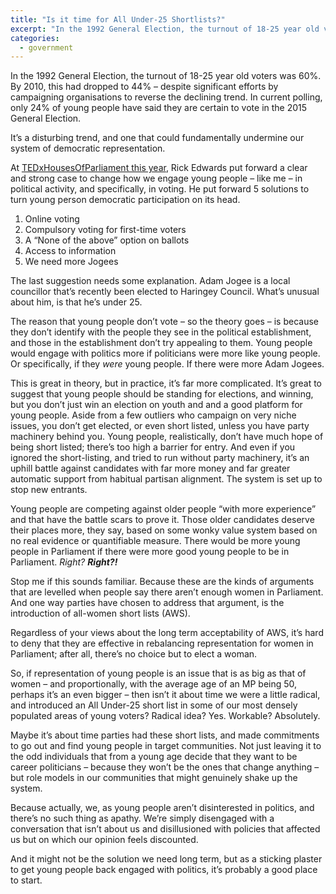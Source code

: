 ```yaml
---
title: "Is it time for All Under-25 Shortlists?"
excerpt: "In the 1992 General Election, the turnout of 18-25 year old voters was 60%. By 2010, this had dropped to 44%. What can be done to reverse that trend?"
categories:
  - government
---
```

In the 1992 General Election, the turnout of 18-25 year old voters was 60%. By 2010, this had dropped to 44% &#8211; despite significant efforts by campaigning organisations to reverse the declining trend. In current polling, only 24% of young people have said they are certain to vote in the 2015 General Election.

It&#8217;s a disturbing trend, and one that could fundamentally undermine our system of democratic representation.

At [TEDxHousesOfParliament this year](https://www.youtube.com/watch?v=nlYpMGI6iNQ), Rick Edwards put forward a clear and strong case to change how we engage young people &#8211; like me &#8211; in political activity, and specifically, in voting. He put forward 5 solutions to turn young person democratic participation on its head.

  1. Online voting 
  2. Compulsory voting for first-time voters
  3. A &#8220;None of the above&#8221; option on ballots
  4. Access to information
  5. We need more Jogees

The last suggestion needs some explanation. Adam Jogee is a local councillor that&#8217;s recently been elected to Haringey Council. What&#8217;s unusual about him, is that he&#8217;s under 25.

The reason that young people don&#8217;t vote &#8211; so the theory goes &#8211; is because they don&#8217;t identify with the people they see in the political establishment, and those in the establishment don&#8217;t try appealing to them. Young people would engage with politics more if politicians were more like young people. Or specifically, if they *were* young people. If there were more Adam Jogees.

This is great in theory, but in practice, it&#8217;s far more complicated. It&#8217;s great to suggest that young people should be standing for elections, and winning, but you don&#8217;t just win an election on youth and and a good platform for young people. Aside from a few outliers who campaign on very niche issues, you don&#8217;t get elected, or even short listed, unless you have party machinery behind you. Young people, realistically, don&#8217;t have much hope of being short listed; there&#8217;s too high a barrier for entry. And even if you ignored the short-listing, and tried to run without party machinery, it&#8217;s an uphill battle against candidates with far more money and far greater automatic support from habitual partisan alignment. The system is set up to stop new entrants.

Young people are competing against older people &#8220;with more experience&#8221; and that have the battle scars to prove it. Those older candidates deserve their places more, they say, based on some wonky value system based on no real evidence or quantifiable measure. There would be more young people in Parliament if there were more good young people to be in Parliament. *Right?* ***Right?!***

Stop me if this sounds familiar. Because these are the kinds of arguments that are levelled when people say there aren&#8217;t enough women in Parliament. And one way parties have chosen to address that argument, is the introduction of all-women short lists (AWS).

Regardless of your views about the long term acceptability of AWS, it&#8217;s hard to deny that they are effective in rebalancing representation for women in Parliament; after all, there&#8217;s no choice but to elect a woman.

So, if representation of young people is an issue that is as big as that of women &#8211; and proportionally, with the average age of an MP being 50, perhaps it&#8217;s an even bigger &#8211; then isn’t it about time we were a little radical, and introduced an All Under-25 short list in some of our most densely populated areas of young voters? Radical idea? Yes. Workable? Absolutely.

Maybe it&#8217;s about time parties had these short lists, and made commitments to go out and find young people in target communities. Not just leaving it to the odd individuals that from a young age decide that they want to be career politicians &#8211; because they won&#8217;t be the ones that change anything &#8211; but role models in our communities that might genuinely shake up the system.

Because actually, we, as young people aren&#8217;t disinterested in politics, and there&#8217;s no such thing as apathy. We&#8217;re simply disengaged with a conversation that isn&#8217;t about us and disillusioned with policies that affected us but on which our opinion feels discounted.

And it might not be the solution we need long term, but as a sticking plaster to get young people back engaged with politics, it&#8217;s probably a good place to start.